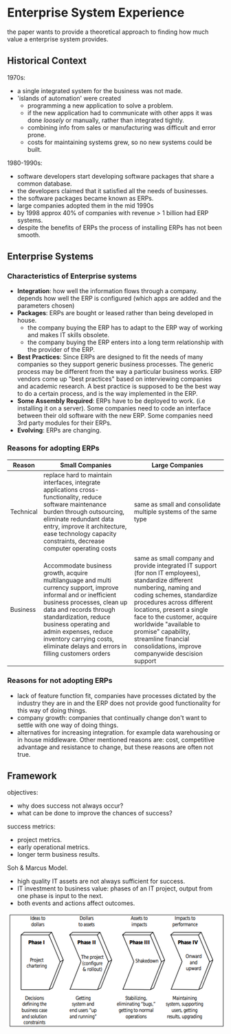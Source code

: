 # Enterprise System Experience

the paper wants to provide a theoretical approach to finding how much value a enterprise system provides.

## Historical Context

1970s:
+ a single integrated system for the business was not made.
+ 'islands of automation' were created
  + programming a new application to solve a problem.
  + if the new application had to communicate with other apps it was done *loosely* or manually, rather than integrated tightly.
  + combining info from sales or manufacturing was difficult and error prone.
  + costs for maintaining systems grew, so no new systems could be built.

1980-1990s:
+ software developers start developing software packages that share a common database.
+ the developers claimed that it satisfied all the needs of businesses.
+ the software packages became known as ERPs.
+ large companies adopted them in the mid 1990s
+ by 1998 approx 40% of companies with revenue > 1 billion had ERP systems.
+ despite the benefits of ERPs the process of installing ERPs has not been smooth.

## Enterprise Systems

### Characteristics of Enterprise systems

+ **Integration**: how well the information flows through a company. depends how well the ERP is configured (which apps are added and the parameters chosen)
+ **Packages**: ERPs are bought or leased rather than being developed in house.
  + the company buying the ERP has to adapt to the ERP way of working and makes IT skills obsolete.
  + the company buying the ERP enters into a long term relationship with the provider of the ERP.
+ **Best Practices**: Since ERPs are designed to fit the needs of many companies so they support generic business processes. The generic process may be different from the way a particular business works. ERP vendors come up "best practices" based on interviewing companies and academic research. A best practice is supposed to be the best way to do a certain process, and is the way implemented in the ERP.
+ **Some Assembly Required**: ERPs have to be deployed to work. (i.e installing it on a server). Some companies need to code an interface between their old software with the new ERP. Some companies need 3rd party modules for their ERPs.
+ **Evolving**: ERPs are changing. 

### Reasons for adopting ERPs

| Reason | Small Companies | Large Companies |
| ------ | --------------- | --------------- |
| Technical | replace hard to maintain interfaces, integrate applications cross-functionality, reduce software maintenance burden through outsourcing, eliminate redundant data entry, improve it architecture, ease technology capacity constraints, decrease computer operating costs | same as small and consolidate multiple systems of the same type |
| Business | Accommodate business growth, acquire multilanguage and multi currency support, improve informal and or inefficient business processes, clean up data and records through standardization, reduce business operating and admin expenses, reduce inventory carrying costs, eliminate delays and errors in filling customers orders | same as small company and provide integrated IT support (for non IT employees), standardize different numbering, naming and coding schemes, standardize procedures across different locations, present a single face to the customer, acquire worldwide "available to promise" capability, streamline financial consolidations, improve companywide descision support |


### Reasons for not adopting ERPs
+ lack of feature function fit, companies have processes dictated by the industry they are in and the ERP does not provide good functionality for this way of doing things.
+ company growth: companies that continually change don't want to settle with one way of doing things.
+ alternatives for increasing integration. for example data warehousing or in house middleware.
Other mentioned reasons are: cost, competitive advantage and resistance to change, but these reasons are often not true.

## Framework

objectives:
+ why does success not always occur?
+ what can be done to improve the chances of success?

success metrics:
+ project metrics.
+ early operational metrics.
+ longer term business results.

Soh & Marcus Model.
+ high quality IT assets are not always sufficient for success.
+ IT investment to business value: phases of an IT project, output from one phase is input to the next.
+ both events and actions affect outcomes.

![cycle](../img/esecycle.png)

